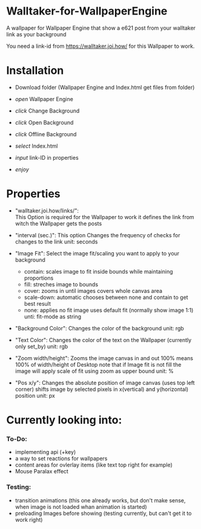 # Walltaker-for-WallpaperEngine
A wallpaper for Wallpaper Engine that show a e621 post from your walltaker link as your background

You need a link-id from https://walltaker.joi.how/ for this Wallpaper to work.


# Installation

- Download folder (Wallpaper Engine and Index.html get files from folder)

- *open* Wallpaper Engine

- *click* Change Background

- *click* Open Background

- *click* Offline Background

- *select* Index.html

- *input* link-ID in properties

- *enjoy*


# Properties

- "walltaker.joi.how/links/":  
This Option is required for the Wallpaper to work it defines the link from witch the Wallpaper gets the posts

- "interval (sec.)":
This option Changes the frequency of checks for changes to the link
unit: seconds

- "Image Fit": 
Select the image fit/scaling you want to apply to your background
  - contain: scales image to fit inside bounds while maintaining proportions
  - fill: streches image to bounds
  - cover: zooms in until images covers whole canvas area
  - scale-down: automatic chooses between none and contain to get best result
  - none: applies no fit image uses default fit (normally show image 1:1)
unti: fit-mode as string

- "Background Color": 
Changes the color of the background
unit: rgb

- "Text Color": 
Changes the color of the text on the Wallpaper
(currently only set_by)
unit: rgb

- "Zoom width/height": 
Zooms the image canvas in and out
100% means 100% of width/height of Desktop
note that if Image fit is not fill the image will apply scale of fit using zoom as upper bound
unit: % 

- "Pos x/y": 
Changes the absolute position of image canvas (uses top left corner)
shifts image by selected pixels in x(vertical) and y(horizontal) position
unit: px

# Currently looking into:

### To-Do:
- implementing api (+key)
- a way to set reactions for wallpapers
- content areas for ovlerlay items (like text top right for example)
- Mouse Paralax effect

### Testing:
- transition animations (this one already works, but don't make sense, when image is not loaded whan animation is started)
- preloading Images before showing (testing currently, but can't get it to work right)
